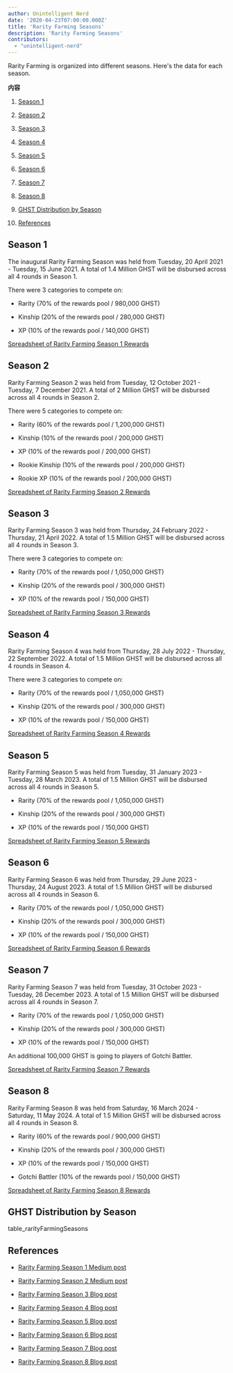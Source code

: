 ```yaml
---
author: Unintelligent Nerd
date: '2020-04-23T07:00:00.000Z'
title: 'Rarity Farming Seasons'
description: 'Rarity Farming Seasons'
contributors:
  - "unintelligent-nerd"
---
```


Rarity Farming is organized into different seasons. Here's the data for each season.

<div class="contentsBox">

**内容**

<ol>
<li><a href=#season-1>Season 1</a></p>
<li><a href=#season-2>Season 2</a></p>
<li><a href=#season-3>Season 3</a></p>
<li><a href=#season-4>Season 4</a></p>
<li><a href=#season-5>Season 5</a></p>
<li><a href=#season-6>Season 6</a></p>
<li><a href=#season-7>Season 7</a></p>
<li><a href=#season-8>Season 8</a></p>
<li><a href=#ghst-distribution-by-season>GHST Distribution by Season</a></p>
<li><a href=#references>References</a></p>
</ol>

</div>

## Season 1

The inaugural Rarity Farming Season was held from Tuesday, 20 April 2021 - Tuesday, 15 June 2021. A total of 1.4 Million GHST will be disbursed across all 4 rounds in Season 1.

There were 3 categories to compete on:

* Rarity (70% of the rewards pool / 980,000 GHST)

* Kinship (20% of the rewards pool / 280,000 GHST)

* XP (10% of the rewards pool / 140,000 GHST)

[Spreadsheet of Rarity Farming Season 1 Rewards](https://docs.google.com/spreadsheets/d/1Q8vvu38B5cgs2zor8GmkBNHOT9ZZ6i1OBe8JvNlHSFI/)

## Season 2

Rarity Farming Season 2 was held from Tuesday, 12 October 2021 - Tuesday, 7 December 2021. A total of 2 Million GHST will be disbursed across all 4 rounds in Season 2.

There were 5 categories to compete on:

* Rarity (60% of the rewards pool / 1,200,000 GHST)

* Kinship (10% of the rewards pool / 200,000 GHST)

* XP (10% of the rewards pool / 200,000 GHST)

* Rookie Kinship (10% of the rewards pool / 200,000 GHST)

* Rookie XP (10% of the rewards pool / 200,000 GHST)

[Spreadsheet of Rarity Farming Season 2 Rewards](https://docs.google.com/spreadsheets/d/1H5MmCmMxTGlbae3FT-v-w7T5XH6pN7y9trAFlb4lxbQ/)

## Season 3

Rarity Farming Season 3 was held from Thursday, 24 February 2022 - Thursday, 21 April 2022. A total of 1.5 Million GHST will be disbursed across all 4 rounds in Season 3.

There were 3 categories to compete on:

* Rarity (70% of the rewards pool / 1,050,000 GHST)

* Kinship (20% of the rewards pool / 300,000 GHST)

* XP (10% of the rewards pool / 150,000 GHST)

[Spreadsheet of Rarity Farming Season 3 Rewards](https://docs.google.com/spreadsheets/d/1jH6IEJ7Xu_YvblgEPX9UpT-phLelJ5XsmknkaxQOg7A/)

## Season 4

Rarity Farming Season 4 was held from Thursday, 28 July 2022 - Thursday, 22 September 2022. A total of 1.5 Million GHST will be disbursed across all 4 rounds in Season 4.

There were 3 categories to compete on:

* Rarity (70% of the rewards pool / 1,050,000 GHST)

* Kinship (20% of the rewards pool / 300,000 GHST)

* XP (10% of the rewards pool / 150,000 GHST)

[Spreadsheet of Rarity Farming Season 4 Rewards](https://docs.google.com/spreadsheets/d/1VWmd-DD_L45nBOCxIhtGvnBK_JnbmUNqWFRAPl-KwjU/)

## Season 5

Rarity Farming Season 5 was held from Tuesday, 31 January 2023 - Tuesday, 28 March 2023. A total of 1.5 Million GHST will be disbursed across all 4 rounds in Season 5.

* Rarity (70% of the rewards pool / 1,050,000 GHST)

* Kinship (20% of the rewards pool / 300,000 GHST)

* XP (10% of the rewards pool / 150,000 GHST)

[Spreadsheet of Rarity Farming Season 5 Rewards](https://docs.google.com/spreadsheets/d/1_7YoQgarJWauRb1KAkU3rIi9QMCrG3Zy4VI9vv7qyCA/)

## Season 6

Rarity Farming Season 6 was held from Thursday, 29 June 2023 - Thursday, 24 August 2023. A total of 1.5 Million GHST will be disbursed across all 4 rounds in Season 6.

* Rarity (70% of the rewards pool / 1,050,000 GHST)

* Kinship (20% of the rewards pool / 300,000 GHST)

* XP (10% of the rewards pool / 150,000 GHST)

[Spreadsheet of Rarity Farming Season 6 Rewards](https://docs.google.com/spreadsheets/d/1BkAhzkgkcDNVJKQ7bDL3etpjDjB7ml8iJuMzC1A-KlU/)

## Season 7

Rarity Farming Season 7 was held from Tuesday, 31 October 2023 - Tuesday, 26 December 2023. A total of 1.5 Million GHST will be disbursed across all 4 rounds in Season 7.

* Rarity (70% of the rewards pool / 1,050,000 GHST)

* Kinship (20% of the rewards pool / 300,000 GHST)

* XP (10% of the rewards pool / 150,000 GHST)

An additional 100,000 GHST is going to players of Gotchi Battler.

[Spreadsheet of Rarity Farming Season 7 Rewards](https://docs.google.com/spreadsheets/d/1TncwLzWN2HMwEzpAHXNBvTSkWX3kBGXXzpOd2hpb8Ow/)



## Season 8

Rarity Farming Season 8 was held from Saturday, 16 March 2024 - Saturday, 11 May 2024. A total of 1.5 Million GHST will be disbursed across all 4 rounds in Season 8.

* Rarity (60% of the rewards pool / 900,000 GHST)

* Kinship (20% of the rewards pool / 300,000 GHST)

* XP (10% of the rewards pool / 150,000 GHST)

* Gotchi Battler (10% of the rewards pool / 150,000 GHST)

[Spreadsheet of Rarity Farming Season 8 Rewards](https://docs.google.com/spreadsheets/d/1JXUbhiGBvj69cHMxkDiRcLvdeyHAZdcZVYpFmcIpPls/)

## GHST Distribution by Season

table_rarityFarmingSeasons

## References

* [Rarity Farming Season 1 Medium post](https://aavegotchi.medium.com/aavegotchi-rarity-farming-season-1-rewards-finalized-2db81e9f66e8)

* [Rarity Farming Season 2 Medium post](https://aavegotchi.medium.com/rarity-farming-season-2-is-coming-dates-announced-7047896eb3ab)

* [Rarity Farming Season 3 Blog post](https://blog.aavegotchi.com/aavegotchi-rarity-farming-season-3-is-coming/)

* [Rarity Farming Season 4 Blog post](https://blog.aavegotchi.com/aavegotchi-rarity-farming-season-4-is-comng/)

* [Rarity Farming Season 5 Blog post](https://blog.aavegotchi.com/aavegotchi-rarity-farming-season-5-is-coming/)

* [Rarity Farming Season 6 Blog post](https://blog.aavegotchi.com/announcing-aavegotchi-rarity-farming-season-6/)

* [Rarity Farming Season 7 Blog post](https://blog.aavegotchi.com/farming-frenzy-announcing-a-new-season-of-rarity-farming/)

* [Rarity Farming Season 8 Blog post](https://blog.aavegotchi.com/rarity-farming-season-8/)